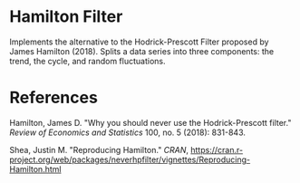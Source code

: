 # Hamilton Filter
Implements the alternative to the Hodrick-Prescott Filter proposed by James Hamilton (2018). Splits a data series into three components: the trend, the cycle, and random fluctuations.  

# References
Hamilton, James D. "Why you should never use the Hodrick-Prescott filter." _Review of Economics and Statistics_ 100, no. 5 (2018): 831-843.

Shea, Justin M. "Reproducing Hamilton." _CRAN_, https://cran.r-project.org/web/packages/neverhpfilter/vignettes/Reproducing-Hamilton.html
